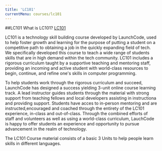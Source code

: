 ```yaml
---
title: 'LC101'
currentMenu: courses/lc101
---
```


##LC101
What is LC101? [LC101](https://www.launchcode.org/lc101)

LC101 is a technology skill building course developed by LaunchCode, used to help foster growth and learning for the purpose of putting a student on a competitive path to obtaining a job in the quickly expanding field of tech. We specifically developed this course to teach a wide range of students skills that are in high demand within the tech community. LC101 includes a rigorous curriculum taught by a supportive teaching and mentoring staff, providing an incoming and active student with world-class resources to begin, continue, and refine one's skills in computer programming. 

To help students work through the rigorous curriculum and succeed, LaunchCode has designed a success yielding 3-unit online course learning track. A lead instructor guides students through the material with strong support from teaching fellows and local developers assisting in instructiona and providing support. Students have acces to in-person mentoring and are instructed,encouraged and coached through the entirety of the LC101 experience, in-class and out-of-class. Through the combined efforts of staff and volunteers as well as using a world-class curriculum, LauchCode is happy to offer students an experience and opportunity to pursue advancement in the realm of technology.

The LC101 Course material consists of a basic 3 Units to help people learn skills in different languages.

